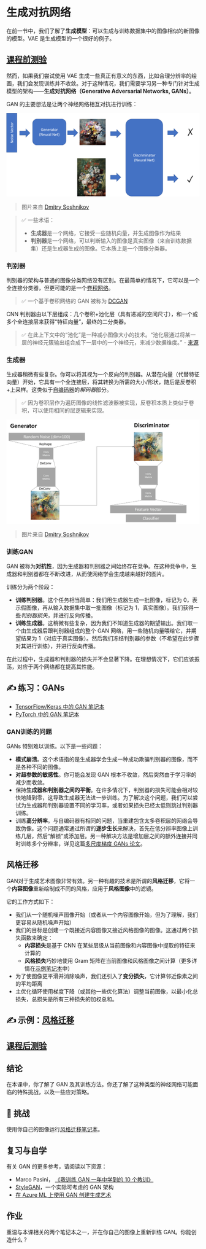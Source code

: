 # 生成对抗网络

在前一节中，我们了解了**生成模型**：可以生成与训练数据集中的图像相似的新图像的模型。VAE 是生成模型的一个很好的例子。

## [课程前测验](https://red-field-0a6ddfd03.1.azurestaticapps.net/quiz/110)

然而，如果我们尝试使用 VAE 生成一些真正有意义的东西，比如合理分辨率的绘画，我们会发现训练并不收敛。对于这种情况，我们需要学习另一种专门针对生成模型的架构——**生成对抗网络（Generative Adversarial Networks, GANs）**。

GAN 的主要想法是让两个神经网络相互对抗进行训练：

![GAN Architecture](images/gan_architecture.png)

> 图片来自 [Dmitry Soshnikov](http://soshnikov.com)

> ✅ 一些术语：
> * **生成器**是一个网络，它接受一些随机向量，并生成图像作为结果
> * **判别器**是一个网络，可以判断输入的图像是真实图像（来自训练数据集）还是生成器生成的图像。它本质上是一个图像分类器。

### 判别器

判别器的架构与普通的图像分类网络没有区别。在最简单的情况下，它可以是一个全连接分类器，但更可能的是一个[卷积网络](../07-ConvNets/README_chs.md)。

> ✅ 一个基于卷积网络的 GAN 被称为 [DCGAN](https://arxiv.org/pdf/1511.06434.pdf)

CNN 判别器由以下层组成：几个卷积+池化层（具有递减的空间尺寸），和一个或多个全连接层来获得“特征向量”，最终的二分类器。

> ✅ 在此上下文中的“池化”是一种减小图像大小的技术。“池化层通过将某一层的神经元簇输出组合成下一层中的一个神经元，来减少数据维度。” - [来源](https://wikipedia.org/wiki/Convolutional_neural_network#Pooling_layers)

### 生成器

生成器稍微有些复杂。你可以将其视为一个反向的判别器。从潜在向量（代替特征向量）开始，它具有一个全连接层，将其转换为所需的大小/形状，随后是反卷积+上采样。这类似于[自编码器](../09-Autoencoders/README_chs.md)的*解码器*部分。

> ✅ 因为卷积层作为遍历图像的线性滤波器被实现，反卷积本质上类似于卷积，可以使用相同的层逻辑来实现。

![GAN Architecture Detail](images/gan_arch_detail.png)

> 图片来自 [Dmitry Soshnikov](http://soshnikov.com)

### 训练GAN

GAN 被称为**对抗性**，因为生成器和判别器之间始终存在竞争。在这种竞争中，生成器和判别器都在不断改进，从而使网络学会生成越来越好的图片。

训练分为两个阶段：

* **训练判别器**。这个任务相当简单：我们用生成器生成一批图像，标记为 0，表示假图像，再从输入数据集中取一批图像（标记为 1，真实图像）。我们获得一些*判别器损失*，并进行反向传播。
* **训练生成器**。这稍微有些复杂，因为我们不知道生成器的期望输出。我们取一个由生成器后跟判别器组成的整个 GAN 网络，用一些随机向量喂给它，并期望结果为 1（对应于真实图像）。然后我们冻结判别器的参数（不希望在此步骤对其进行训练），并进行反向传播。

在此过程中，生成器和判别器的损失并不会显著下降。在理想情况下，它们应该振荡，对应于两个网络都在提高其性能。

## ✍️ 练习：GANs

* [TensorFlow/Keras 中的 GAN 笔记本](GANTF.ipynb)
* [PyTorch 中的 GAN 笔记本](GANPyTorch.ipynb)

### GAN训练的问题

GANs 特别难以训练。以下是一些问题：

* **模式崩溃**。这个术语指的是生成器学会生成一种成功欺骗判别器的图像，而不是各种不同的图像。
* **对超参数的敏感性**。你可能会发现 GAN 根本不收敛，然后突然由于学习率的减少而收敛。
* 保持**生成器和判别器之间的平衡**。在许多情况下，判别器的损失可能会相对较快地降到零，这导致生成器无法进一步训练。为了解决这个问题，我们可以尝试为生成器和判别器设置不同的学习率，或者如果损失已经太低则跳过判别器训练。
* 训练**高分辨率**。与自编码器有相同的问题，当重建包含太多卷积层的网络会导致伪像。这个问题通常通过所谓的**逐步生长**来解决，首先在低分辨率图像上训练几层，然后“解锁”或添加层。另一种解决方法是增加层之间的额外连接并同时训练多个分辨率，详见这篇[多尺度梯度 GANs 论文](https://arxiv.org/abs/1903.06048)。

## 风格迁移

GAN对于生成艺术图像非常有效。另一种有趣的技术是所谓的**风格迁移**，它将一个**内容图像**重新绘制成不同的风格，应用于**风格图像**中的滤镜。

它的工作方式如下：
* 我们从一个随机噪声图像开始（或者从一个内容图像开始，但为了理解，我们更容易从随机噪声开始）
* 我们的目标是创建一个既接近内容图像又接近风格图像的图像。这通过两个损失函数来确定：
   - **内容损失**是基于 CNN 在某些层级从当前图像和内容图像中提取的特征来计算的
   - **风格损失**巧妙地使用 Gram 矩阵在当前图像和风格图像之间计算（更多详情在[示例笔记本](StyleTransfer.ipynb)中）
* 为了使图像更平滑并消除噪声，我们还引入了**变分损失**，它计算邻近像素之间的平均距离
* 主优化循环使用梯度下降（或其他一些优化算法）调整当前图像，以最小化总损失，总损失是所有三种损失的加权总和。

## ✍️ 示例：[风格迁移](StyleTransfer.ipynb)

## [课程后测验](https://red-field-0a6ddfd03.1.azurestaticapps.net/quiz/210)

## 结论

在本课中，你了解了 GAN 及其训练方法。你还了解了这种类型的神经网络可能面临的特殊挑战，以及一些应对策略。

## 🚀 挑战

使用你自己的图像运行[风格迁移笔记本](StyleTransfer.ipynb)。

## 复习与自学

有关 GAN 的更多参考，请阅读以下资源：

* Marco Pasini， [《我训练 GAN 一年中学到的 10 个教训》](https://towardsdatascience.com/10-lessons-i-learned-training-generative-adversarial-networks-gans-for-a-year-c9071159628)
* [StyleGAN](https://en.wikipedia.org/wiki/StyleGAN)，一个实际可考虑的 GAN 架构
* [在 Azure ML 上使用 GAN 创建生成艺术](https://soshnikov.com/scienceart/creating-generative-art-using-gan-on-azureml/)

## 作业

重温与本课相关的两个笔记本之一，并在你自己的图像上重新训练 GAN。你能创造什么？